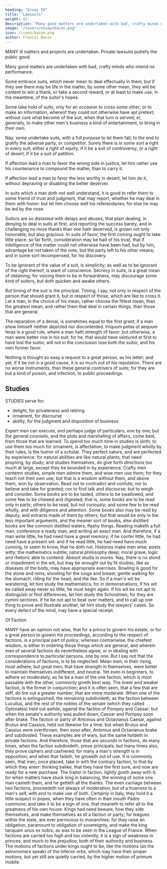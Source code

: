 ```yaml
---
heading: "Essay 50"
title: "Lawsuits"
weight: 62
description: "Many good matters are undertaken with bad, crafty minds who intend no performance"
image: "/covers/essaysbacon.png"
icon: /icons/bacon.png
author: Francis Bacon
---
```




MANY ill matters and projects are undertaken. Private lawsuits putrefy the public good. 

Many good matters are undertaken with bad, crafty minds who intend no performance. 

Some embrace suits, which never mean to deal effectually in them; but if they see there may be life in the matter, by some other mean, they will be content to win a thank, or take a second reward, or at least to make use, in the meantime, of the suitor's hopes.

Some take hold of suits, only for an occasion to cross some other; or to make an information, whereof they could not otherwise have apt pretext; without care what become of the suit, when that turn is served; or, generally, to make other men's business a kind of entertainment, to bring in their own.

Nay, some undertake suits, with a full purpose to let them fall; to the end to gratify the adverse party, or competitor. Surely there is in some sort a right in every suit; either a right of equity, if it be a suit of controversy; or a right of desert, if it be a suit of petition. 

If affection lead a man to favor the wrong side in justice, let him rather use his countenance to compound the matter, than to carry it.

If affection lead a man to favor the less worthy in desert, let him do it, without depraving or disabling the better deserver.

In suits which a man doth not well understand, it is good to refer them to some friend of trust and judgment, that may report, whether he may deal in them with honor: but let him choose well his referendaries, for else he may be led by the nose.

Suitors are so distasted with delays and abuses, that plain dealing, in denying to deal in suits at first, and reporting the success barely, and in challenging no more thanks than one hath deserved, is grown not only honorable, but also gracious. In suits of favor, the first coming ought to take little place: so far forth, consideration may be had of his trust, that if intelligence of the matter could not otherwise have been had, but by him, advantage be not taken of the note, but the party left to his other means; and in some sort recompensed, for his discovery. 

To be ignorant of the value of a suit, is simplicity; as well as to be ignorant of the right thereof, is want of conscience. Secrecy in suits, is a great mean of obtaining; for voicing them to be in forwardness, may discourage some kind of suitors, but doth quicken and awake others.

But timing of the suit is the principal. Timing, I say, not only in respect of the person that should grant it, but in respect of those, which are like to cross it. Let a man, in the choice of his mean, rather choose the fittest mean, than the greatest mean; and rather them that deal in certain things, than those that are general.

The reparation of a denial, is sometimes equal to the first grant; if a man show himself neither dejected nor discontented. Iniquum petas ut aequum feras is a good rule, where a man hath strength of favor: but otherwise, a man were better rise in his suit; for he, that would have ventured at first to have lost the suitor, will not in the conclusion lose both the suitor, and his own former favor.

Nothing is thought so easy a request to a great person, as his letter; and yet, if it be not in a good cause, it is so much out of his reputation. There are no worse instruments, than these general contrivers of suits; for they are but a kind of poison, and infection, to public proceedings.





## Studies

STUDIES serve for:
- delight, for privateness and retiring
- ornament, for discourse
- ability, for the judgment and disposition of business

Expert men can execute, and perhaps judge of particulars, one by one; but the general counsels, and the plots and marshalling of affairs, come best, from those that are learned. To spend too much time in studies is sloth; to use them too much for ornament, is affectation; to make judgment wholly by their rules, is the humor of a scholar. They perfect nature, and are perfected by experience: for natural abilities are like natural plants, that need proyning, by study; and studies themselves, do give forth directions too much at large, except they be bounded in by experience. Crafty men contemn studies, simple men admire them, and wise men use them; for they teach not their own use; but that is a wisdom without them, and above them, won by observation. Read not to contradict and confute; nor to believe and take for granted; nor to find talk and discourse; but to weigh and consider. Some books are to be tasted, others to be swallowed, and some few to be chewed and digested; that is, some books are to be read only in parts; others to be read, but not curiously; and some few to be read wholly, and with diligence and attention. Some books also may be read by deputy, and extracts made of them by others; but that would be only in the less important arguments, and the meaner sort of books, else distilled books are like common distilled waters, flashy things. Reading maketh a full man; conference a ready man; and writing an exact man. And therefore, if a man write little, he had need have a great memory; if he confer little, he had need have a present wit: and if he read little, he had need have much cunning, to seem to know, that he doth not. Histories make men wise; poets witty; the mathematics subtile; natural philosophy deep; moral grave; logic and rhetoric able to contend. Abeunt studia in mores. Nay, there is no stond or impediment in the wit, but may be wrought out by fit studies; like as diseases of the body, may have appropriate exercises. Bowling is good for the stone and reins; shooting for the lungs and breast; gentle walking for the stomach; riding for the head; and the like. So if a man's wit be wandering, let him study the mathematics; for in demonstrations, if his wit be called away never so little, he must begin again. If his wit be not apt to distinguish or find differences, let him study the Schoolmen; for they are cymini sectores. If he be not apt to beat over matters, and to call up one thing to prove and illustrate another, let him study the lawyers' cases. So every defect of the mind, may have a special receipt.


Of Faction

MANY have an opinion not wise, that for a prince to govern his estate, or for a great person to govern his proceedings, according to the respect of factions, is a principal part of policy; whereas contrariwise, the chiefest wisdom, is either in ordering those things which are general, and wherein men of several factions do nevertheless agree; or in dealing with correspondence to particular persons, one by one. But I say not that the considerations of factions, is to be neglected. Mean men, in their rising, must adhere; but great men, that have strength in themselves, were better to maintain themselves indifferent, and neutral. Yet even in beginners, to adhere so moderately, as he be a man of the one faction, which is most passable with the other, commonly giveth best way. The lower and weaker faction, is the firmer in conjunction; and it is often seen, that a few that are stiff, do tire out a greater number, that are more moderate. When one of the factions is extinguished, the remaining subdivideth; as the faction between Lucullus, and the rest of the nobles of the senate (which they called Optimates) held out awhile, against the faction of Pompey and Caesar; but when the senate's authority was pulled down, Caesar and Pompey soon after brake. The faction or party of Antonius and Octavianus Caesar, against Brutus and Cassius, held out likewise for a time; but when Brutus and Cassius were overthrown, then soon after, Antonius and Octavianus brake and subdivided. These examples are of wars, but the same holdeth in private factions. And therefore, those that are seconds in factions, do many times, when the faction subdivideth, prove principals; but many times also, they prove ciphers and cashiered; for many a man's strength is in opposition; and when that faileth, he groweth out of use. It is commonly seen, that men, once placed, take in with the contrary faction, to that by which they enter: thinking belike, that they have the first sure, and now are ready for a new purchase. The traitor in faction, lightly goeth away with it; for when matters have stuck long in balancing, the winning of some one man casteth them, and he getteth all the thanks. The even carriage between two factions, proceedeth not always of moderation, but of a trueness to a man's self, with end to make use of both. Certainly in Italy, they hold it a little suspect in popes, when they have often in their mouth Padre commune: and take it to be a sign of one, that meaneth to refer all to the greatness of his own house. Kings had need beware, how they side themselves, and make themselves as of a faction or party; for leagues within the state, are ever pernicious to monarchies: for they raise an obligation, paramount to obligation of sovereignty, and make the king tanquam unus ex nobis; as was to be seen in the League of France. When factions are carried too high and too violently, it is a sign of weakness in princes; and much to the prejudice, both of their authority and business. The motions of factions under kings ought to be, like the motions (as the astronomers speak) of the inferior orbs, which may have their proper motions, but yet still are quietly carried, by the higher motion of primum mobile.



